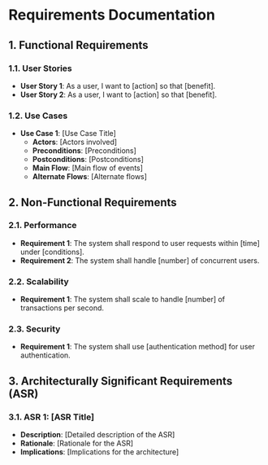# Requirements Documentation

## 1. Functional Requirements
### 1.1. User Stories
- **User Story 1**: As a user, I want to [action] so that [benefit].
- **User Story 2**: As a user, I want to [action] so that [benefit].

### 1.2. Use Cases
- **Use Case 1**: [Use Case Title]
  - **Actors**: [Actors involved]
  - **Preconditions**: [Preconditions]
  - **Postconditions**: [Postconditions]
  - **Main Flow**: [Main flow of events]
  - **Alternate Flows**: [Alternate flows]

## 2. Non-Functional Requirements
### 2.1. Performance
- **Requirement 1**: The system shall respond to user requests within [time] under [conditions].
- **Requirement 2**: The system shall handle [number] of concurrent users.

### 2.2. Scalability
- **Requirement 1**: The system shall scale to handle [number] of transactions per second.

### 2.3. Security
- **Requirement 1**: The system shall use [authentication method] for user authentication.

## 3. Architecturally Significant Requirements (ASR)
### 3.1. ASR 1: [ASR Title]
- **Description**: [Detailed description of the ASR]
- **Rationale**: [Rationale for the ASR]
- **Implications**: [Implications for the architecture]